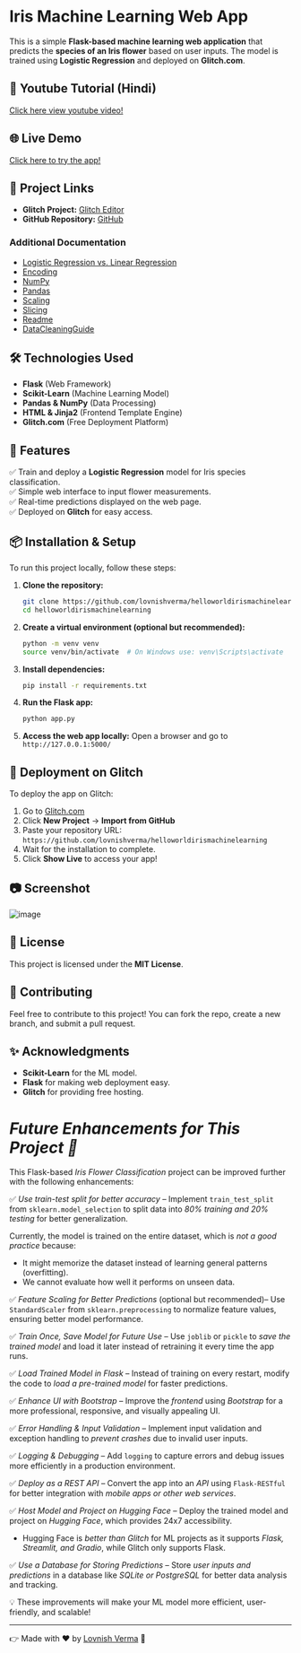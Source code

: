 # Iris Machine Learning Web App

This is a simple **Flask-based machine learning web application** that predicts the **species of an Iris flower** based on user inputs. The model is trained using **Logistic Regression** and deployed on **Glitch.com**.

## 🎥 Youtube Tutorial (Hindi)
[Click here view youtube video!](https://youtu.be/DlCdQ1MZXsc?si=ACw7zrwmCLGsYNVp)

## 🌐 Live Demo
[Click here to try the app!](https://irismachinelearning.glitch.me/)

## 📂 Project Links
- **Glitch Project:** [Glitch Editor](https://glitch.com/edit/#!/irismachinelearning)
- **GitHub Repository:** [GitHub](https://github.com/lovnishverma/helloworldirismachinelearning)

### **Additional Documentation**
- [Logistic Regression vs. Linear Regression](https://github.com/lovnishverma/helloworldirismachinelearning/blob/master/Logistic%20Regression%20vs.%20Linear%20Regression.md)
- [Encoding](https://github.com/lovnishverma/helloworldirismachinelearning/blob/master/encoding.md)
- [NumPy](https://github.com/lovnishverma/helloworldirismachinelearning/blob/master/numpy.md)
- [Pandas](https://github.com/lovnishverma/helloworldirismachinelearning/blob/master/pandas.md)
- [Scaling](https://github.com/lovnishverma/helloworldirismachinelearning/blob/master/scaling.md)
- [Slicing](https://github.com/lovnishverma/helloworldirismachinelearning/blob/master/slicing.md)
- [Readme](https://github.com/lovnishverma/helloworldirismachinelearning/blob/master/readme.md)
- [DataCleaningGuide](https://github.com/lovnishverma/helloworldirismachinelearning/blob/master/DataCleaningGuide.md)

## 🛠️ Technologies Used
- **Flask** (Web Framework)
- **Scikit-Learn** (Machine Learning Model)
- **Pandas & NumPy** (Data Processing)
- **HTML & Jinja2** (Frontend Template Engine)
- **Glitch.com** (Free Deployment Platform)

## 📌 Features
✅ Train and deploy a **Logistic Regression** model for Iris species classification.  
✅ Simple web interface to input flower measurements.  
✅ Real-time predictions displayed on the web page.  
✅ Deployed on **Glitch** for easy access.  

## 📦 Installation & Setup
To run this project locally, follow these steps:

1. **Clone the repository:**
   ```bash
   git clone https://github.com/lovnishverma/helloworldirismachinelearning.git
   cd helloworldirismachinelearning
   ```

2. **Create a virtual environment (optional but recommended):**
   ```bash
   python -m venv venv
   source venv/bin/activate  # On Windows use: venv\Scripts\activate
   ```

3. **Install dependencies:**
   ```bash
   pip install -r requirements.txt
   ```

4. **Run the Flask app:**
   ```bash
   python app.py
   ```

5. **Access the web app locally:**
   Open a browser and go to `http://127.0.0.1:5000/`

## 🚀 Deployment on Glitch
To deploy the app on Glitch:
1. Go to [Glitch.com](https://glitch.com/)
2. Click **New Project** → **Import from GitHub**
3. Paste your repository URL: `https://github.com/lovnishverma/helloworldirismachinelearning`
4. Wait for the installation to complete.
5. Click **Show Live** to access your app!

## 📷 Screenshot

![image](https://github.com/user-attachments/assets/0ab1debe-9dc7-4be2-a281-e52023a76dde)

## 📜 License
This project is licensed under the **MIT License**.

## 🤝 Contributing
Feel free to contribute to this project! You can fork the repo, create a new branch, and submit a pull request.

## ✨ Acknowledgments
- **Scikit-Learn** for the ML model.
- **Flask** for making web deployment easy.
- **Glitch** for providing free hosting.

# *Future Enhancements for This Project 🎯*

This Flask-based *Iris Flower Classification* project can be improved further with the following enhancements:  

✅ *Use train-test split for better accuracy* – Implement `train_test_split` from `sklearn.model_selection` to split data into *80% training and 20% testing* for better generalization.  

Currently, the model is trained on the entire dataset, which is *not a good practice* because:  
- It might memorize the dataset instead of learning general patterns (overfitting).  
- We cannot evaluate how well it performs on unseen data.  

✅ *Feature Scaling for Better Predictions* (optional but recommended)– Use `StandardScaler` from `sklearn.preprocessing` to normalize feature values, ensuring better model performance.  

✅ *Train Once, Save Model for Future Use* – Use `joblib` or `pickle` to *save the trained model* and load it later instead of retraining it every time the app runs.  

✅ *Load Trained Model in Flask* – Instead of training on every restart, modify the code to *load a pre-trained model* for faster predictions.  

✅ *Enhance UI with Bootstrap* – Improve the *frontend* using *Bootstrap* for a more professional, responsive, and visually appealing UI.  

✅ *Error Handling & Input Validation* – Implement input validation and exception handling to *prevent crashes* due to invalid user inputs.  

✅ *Logging & Debugging* – Add `logging` to capture errors and debug issues more efficiently in a production environment.  

✅ *Deploy as a REST API* – Convert the app into an *API* using `Flask-RESTful` for better integration with *mobile apps or other web services*.  

✅ *Host Model and Project on Hugging Face* – Deploy the trained model and project on *Hugging Face*, which provides 24x7 accessibility.  
- Hugging Face is *better than Glitch* for ML projects as it supports *Flask, Streamlit, and Gradio*, while Glitch only supports Flask.  

✅ *Use a Database for Storing Predictions* – Store *user inputs and predictions* in a database like *SQLite or PostgreSQL* for better data analysis and tracking.  

💡 These improvements will make your ML model more efficient, user-friendly, and scalable!  

---
👉 Made with ❤️ by [Lovnish Verma](https://github.com/lovnishverma/) 🚀

